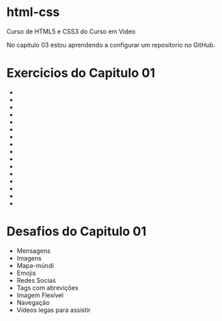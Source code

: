# html-css
 Curso de HTML5 e CSS3 do Curso em Video

 No capitulo 03 estou aprendendo a configurar um repositorio no GitHub.
 
 <div>
        <h1>Exercicios do Capitulo 01 </h1>
        <ul>
            <li></li>
            <li></li>
            <li></li>
            <li></li>
            <li></li>
            <li></li>
            <li></li>
            <li></li>
            <li></li>
            <li></li>
            <li></li>
            <li></li>
            <li></li>
            <li></li>
            <li></li>
            <li></li>
        </ul>
        <h1>Desafios do Capitulo 01 </h1>
        <ul>
            <li><a href="https://brunohpaz.github.io/html-css/Capitulo%201/Desafios%20Modolo%201/d001/"    target="_blank"></a>Mensagens</li>
            <li><a href="https://brunohpaz.github.io/html-css/Capitulo%201/Desafios%20Modolo%201/d002/index.html" target="_blank"></a>Imagens</li>
            <li><a href="https://brunohpaz.github.io/html-css/Capitulo%201/Desafios%20Modolo%201/d003/index.html" target="_blank"></a>Mapa-múndi</li>
            <li><a href="https://brunohpaz.github.io/html-css/Capitulo%201/Desafios%20Modolo%201/d004/index.html" target="_blank"></a>Emojis</li>
            <li><a href="https://brunohpaz.github.io/html-css/Capitulo%201/Desafios%20Modolo%201/d005/index.html" target="_blank"></a>Redes Socias</li>
            <li><a href="https://brunohpaz.github.io/html-css/Capitulo%201/Desafios%20Modolo%201/d006/index.html" target="_blank"></a>Tags com abrevições</li>
            <li><a href="https://brunohpaz.github.io/html-css/Capitulo%201/Desafios%20Modolo%201/d007/index.html" target="_blank"></a>Imagem Flexível</li>
            <li><a href="https://brunohpaz.github.io/html-css/Capitulo%201/Desafios%20Modolo%201/d008/index.html" target="_blank"></a>Navegação</li>
            <li><a href="Capitulo 1/Desafios Modolo 1/d009/index.html" target="_blank"></a>Vídeos legas para assistir</li>
        </ul>
    </div>